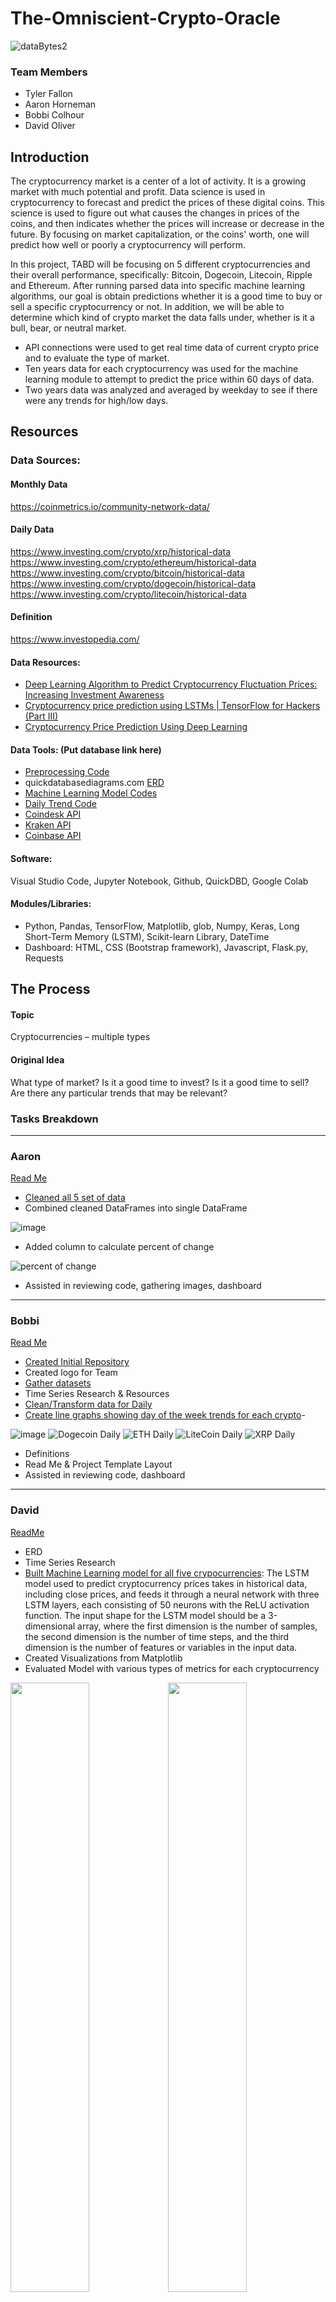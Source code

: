 # The-Omniscient-Crypto-Oracle

![dataBytes2](https://user-images.githubusercontent.com/114044192/223600108-0371d529-3bad-4187-a8e3-ffb8a3c347f8.jpg)

### Team Members
* Tyler Fallon
* Aaron Horneman
* Bobbi Colhour
* David Oliver

## Introduction

The cryptocurrency market is a center of a lot of activity. It is a growing market with much potential and profit. Data science is used in cryptocurrency to forecast and predict the prices of these digital coins. This science is used to figure out what causes the changes in prices of the coins, and then indicates whether the prices will increase or decrease in the future. By focusing on market capitalization, or the coins' worth, one will predict how well or poorly a cryptocurrency will perform. 

In this project, TABD will be focusing on 5 different cryptocurrencies and their overall performance, specifically: Bitcoin, Dogecoin, Litecoin, Ripple and Ethereum. After running parsed data into specific machine learning algorithms, our goal is obtain predictions whether it is a good time to buy or sell a specific cryptocurrency or not. In addition, we will be able to determine which kind of crypto market the data falls under, whether is it a bull, bear, or neutral market.

  - API connections were used to get real time data of current crypto price and to evaluate the type of market. 
  - Ten years data for each cryptocurrency was used for the machine learning module to attempt to predict the price within 60 days of data. 
  - Two years data was analyzed and averaged by weekday to see if there were any trends for high/low days. 

## Resources

### Data Sources: 
#### Monthly Data
https://coinmetrics.io/community-network-data/

#### Daily Data
https://www.investing.com/crypto/xrp/historical-data 
https://www.investing.com/crypto/ethereum/historical-data 
https://www.investing.com/crypto/bitcoin/historical-data 
https://www.investing.com/crypto/dogecoin/historical-data
https://www.investing.com/crypto/litecoin/historical-data

#### Definition
https://www.investopedia.com/

#### Data Resources: 
  - [Deep Learning Algorithm to Predict Cryptocurrency Fluctuation Prices: Increasing Investment Awareness](https://www.mdpi.com/2079-9292/11/15/2349)
  - [Cryptocurrency price prediction using LSTMs | TensorFlow for Hackers (Part III)](https://towardsdatascience.com/cryptocurrency-price-prediction-using-lstms-tensorflow-for-hackers-part-iii-264fcdbccd3f)
  - [Cryptocurrency Price Prediction Using Deep Learning](https://towardsdatascience.com/cryptocurrency-price-prediction-using-deep-learning-70cfca50dd3a)
  
#### Data Tools: (Put database link here)

* [Preprocessing Code](https://github.com/tylerfallon/The-Omniscient-Crypto-Oracle/blob/b0425cc016031bcfc09992cbb61c9597b5496a38/Aaron/data_cleanup.ipynb)
* quickdatabasediagrams.com [ERD](https://github.com/tylerfallon/The-Omniscient-Crypto-Oracle/blob/main/David/QuickDBD-export.png)
* [Machine Learning Model Codes](https://github.com/tylerfallon/The-Omniscient-Crypto-Oracle/tree/main/David) 
* [Daily Trend Code](https://github.com/tylerfallon/The-Omniscient-Crypto-Oracle/tree/main/Bobbi/Code)
* [Coindesk API](https://www.coindesk.com/tag/api/)
* [Kraken API](https://www.kraken.com/features/api-trading)
* [Coinbase API](https://help.coinbase.com/en/cloud/api/coinbase)

#### Software: 
Visual Studio Code, Jupyter Notebook, Github, QuickDBD, Google Colab

#### Modules/Libraries: 
* Python, Pandas, TensorFlow, Matplotlib, glob, Numpy, Keras, Long Short-Term Memory (LSTM), Scikit-learn Library, DateTime
* Dashboard: HTML, CSS (Bootstrap framework), Javascript, Flask.py, Requests

## The Process

#### Topic
Cryptocurrencies – multiple types
#### Original Idea
What type of market? 
Is it a good time to invest?
Is it a good time to sell?  
Are there any particular trends that may be relevant?

### Tasks Breakdown
_______________________________________________________________________________________________________________________________________________________________________
### Aaron 
[Read Me](https://github.com/tylerfallon/The-Omniscient-Crypto-Oracle/blob/main/Aaron/README.md)
- [Cleaned all 5 set of data](https://github.com/tylerfallon/The-Omniscient-Crypto-Oracle/blob/main/Aaron/data_cleanup.ipynb)
- Combined cleaned DataFrames into single DataFrame

![image](https://user-images.githubusercontent.com/114044192/226200792-d73955be-1026-458f-8b8a-33c4556c623a.png)

- Added column to calculate percent of change

![percent of change](https://user-images.githubusercontent.com/113067853/225774380-3e45ed66-8d3b-44ee-91b2-e766443ce3fb.PNG)

- Assisted in reviewing code, gathering images, dashboard

_______________________________________________________________________________________________________________________________________________________________________
### Bobbi
[Read Me](https://github.com/tylerfallon/The-Omniscient-Crypto-Oracle/blob/main/Bobbi/BobbiREADME.md)
- [Created Initial Repository](https://github.com/bcolhour/TABD)
- Created logo for Team
- [Gather datasets](https://github.com/tylerfallon/The-Omniscient-Crypto-Oracle/tree/main/Bobbi/Resources)
- Time Series Research & Resources
- [Clean/Transform data for Daily](https://github.com/tylerfallon/The-Omniscient-Crypto-Oracle/tree/main/Bobbi/Code)
- [Create line graphs showing day of the week trends for each crypto](https://github.com/tylerfallon/The-Omniscient-Crypto-Oracle/tree/main/Bobbi/images)-

![image](https://user-images.githubusercontent.com/114044192/223884809-f680644c-b7c4-4a7e-a5de-05424cd52e1d.png)
![Dogecoin Daily](https://user-images.githubusercontent.com/114044192/223884894-1f037697-25fd-4c04-a9f5-c28ebe337072.png)
![ETH Daily](https://user-images.githubusercontent.com/114044192/223884903-3595e265-1081-4cc2-8db1-1ba381f4c079.png)
![LiteCoin Daily](https://user-images.githubusercontent.com/114044192/223884912-b3edd12b-a4fc-413b-b003-f04c0300ffb9.png)
![XRP Daily](https://user-images.githubusercontent.com/114044192/223884926-722eb05b-8d66-471b-88b4-7de6109fd01d.png)

- Definitions
- Read Me & Project Template Layout
- Assisted in reviewing code, dashboard

_______________________________________________________________________________________________________________________________________________________________________
### David
[ReadMe](https://github.com/tylerfallon/The-Omniscient-Crypto-Oracle/blob/main/David/README.md)
- ERD
- Time Series Research
- [Built Machine Learning model for all five crypocurrencies](https://github.com/tylerfallon/The-Omniscient-Crypto-Oracle/tree/main/David):  The LSTM model used to predict cryptocurrency prices takes in historical data, including close prices, and feeds it through a neural network with three LSTM layers, each consisting of 50 neurons with the ReLU activation function. The input shape for the LSTM model should be a 3-dimensional array, where the first dimension is the number of samples, the second dimension is the number of time steps, and the third dimension is the number of features or variables in the input data.
- Created Visualizations from Matplotlib
- Evaluated Model with various types of metrics for each cryptocurrency

<img src="https://github.com/tylerfallon/The-Omniscient-Crypto-Oracle/blob/main/Aaron/Images/Predicted%20vs.%20True%20Values%20Dogecoin.PNG" width=50% height=50%><img src="https://github.com/tylerfallon/The-Omniscient-Crypto-Oracle/blob/main/Aaron/Images/Prediction%20Error%20Histogram%20Ethem.PNG" width=50% height=50%><img src="https://github.com/tylerfallon/The-Omniscient-Crypto-Oracle/blob/main/Aaron/Images/Actual%20vs%20Predicted%20Bitcoin%20Prices.PNG" width=50% height=50%><img src="https://github.com/tylerfallon/The-Omniscient-Crypto-Oracle/blob/main/Aaron/Images/Actual%20vs%20Predicted%20Ripple%20Rolling%20Mean.PNG" width=50% height=50%><img src="https://github.com/tylerfallon/The-Omniscient-Crypto-Oracle/blob/main/Aaron/Images/Training%20and%20Validation%20Loss%20Litecoin.PNG" width=50% height=50%>


- Predicted Future Prices for all five cryptocurrencies: Overall, the LSTM model shows promising results in predicting future cryptocurrency prices. However, it is important to note that cryptocurrency prices are highly volatile and unpredictable, and the model's accuracy may vary depending on various factors such as market conditions, news events, and regulatory changes.
 
<img src="https://github.com/tylerfallon/The-Omniscient-Crypto-Oracle/blob/main/David/BTCPrediction.png" width=50% height=50%><img src="https://github.com/tylerfallon/The-Omniscient-Crypto-Oracle/blob/main/David/DogePrediction.png " width=50% height=50%><img src="https://github.com/tylerfallon/The-Omniscient-Crypto-Oracle/blob/main/David/ETHPrediction.png " width=50% height=50%><img src="https://github.com/tylerfallon/The-Omniscient-Crypto-Oracle/blob/main/David/LTCPrediction.png " width=50% height=50%><img src="https://github.com/tylerfallon/The-Omniscient-Crypto-Oracle/blob/main/David/XRPPrediction.png " width=50% height=50%>
- Initialized ReadMe & Project Template Layout

_______________________________________________________________________________________________________________________________________________________________________
### Tyler
[READ ME - Need to complete and insert link]("Insert Link"
- [Create New Repository](https://github.com/tylerfallon/The-Omniscient-Crypto-Oracle)
- Identify cryptos with 3 years history
- Define market type criteria
- Mock up dashboard

## Criteria for whether the user should invest:
### Is it a bull, bear, or neutral market?
  
#### Bull Market Criteria: 
1) Has Bitcoin price increased by over 70% in the past 3 months, and 150% in the past 6 months?
2) Has the asset in question increased by over 70% in the past 3 months, and over 200% in the past 6 months?

#### Bear Market Criteria:
1) Has Bitcoin price decreased by over 40% in the past 3 months, and 60% in the past 6 months? 
2) Has the asset in question decreased by over 40% in the past 3 months and over 60% in the past 6 months?
**For the above, if both 1 and 2, then highly likely bull market / bear market. If only 1, then somewhat likely bull market / bear market. If only 2, then it may indicate project growth or failure but not a true bull market / bear market. 

#### Neutral Market Criteria:
1) Has Bitcoin price stayed within a 70% range over the past 3 months, and neither increased or decreased more than 150% in the past 6 months? 
2) Has the asset in question stayed within a 70% range over the past 3 month, and neither increased or decreased more than 150% in the past 6 months?

#### Too Difficult To Predict Market Type Criteria:
If none of the above are true for bull, bear, or neutral market criteria, then it is too difficult to predict the market type.

## Results
### Machine Learning Data

### Daily Trend Data
It was interesting that while there are definite days that show mean price being higher or lower on defferent weekdays, it was different for each cryptocurrency. 

<img src="https://github.com/tylerfallon/The-Omniscient-Crypto-Oracle/blob/main/David/PricingTrendsbyWeekday.png" width=50% height=50%>

### Difficulties
Cryptocurrency prices can be volatile, and we encountered issues with noisy, missing, or incorrect data points. Some exchanges have different pricing formats so combining the data from different sources was challenging. LSTM models, in particular, are complex and tuning the hyperparameters to optimize performance and debugging any errors was time-consuming and difficult, whether it was preprocessing the data or running the actual model. We also ran to the issue of overfitting, where we obtained very good predictions with the testing set, but not so well on future, unseen data. Even trying to create visualizations and a dashboard that were both informative and visually appealing wasn't easy, especially because of our large datasets and complex models.


## Future Enhancements
- Add additional Cryptocurrencies
- Link prediction model to API for real time info
- Add a date input field for future predictions
- Use a separate validation set: used to tune our model's hyperparameters and prevent overfitting
- Use `Dropout`: randomly drops out some neurons during training to prevent overfitting
- Use `Early Stopping`: stops training process when validation error stops improving to prevent overfitting
- Add more features, such as technical indicators
- Use other RNN models, CNN models, or even ensemble methods like Random Forest
- Optimize hyperparameters such as learning rate, batch size, or number of epochs
- Use different loss function, such as Mean Absolute Percentage Error (MAPE) to evaluate model
- Experiment with different activation functions, such as Sigmoid or Tanh
